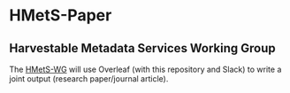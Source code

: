 
# HMetS-Paper
## Harvestable Metadata Services Working Group

The [HMetS-WG](https://www.worlddatasystem.org/community/working-groups/harvestable-metadata-service) will use Overleaf (with this repository and Slack) to write a joint output (research paper/journal article). 
